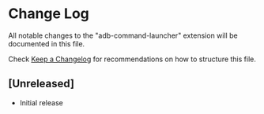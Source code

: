 # Change Log

All notable changes to the "adb-command-launcher" extension will be documented in this file.

Check [Keep a Changelog](http://keepachangelog.com/) for recommendations on how to structure this file.

## [Unreleased]

- Initial release
